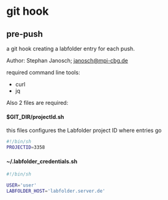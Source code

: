 # git hook

## pre-push
a git hook creating a labfolder entry for each push.

Author: Stephan Janosch; janosch@mpi-cbg.de

required command line tools: 
* curl
* jq

Also 2 files are required:


#### $GIT_DIR/projectId.sh
this files configures the Labfolder project ID where entries go

```bash
#!/bin/sh
PROJECTID=3358
```

#### ~/.labfolder_credentials.sh


```bash 
#!/bin/sh

USER='user'
LABFOLDER_HOST='labfolder.server.de'
```

